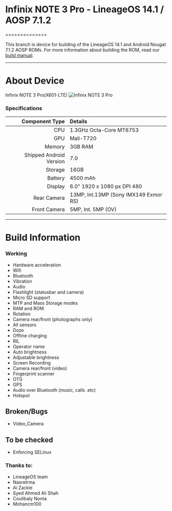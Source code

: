 # Infinix NOTE 3 Pro - LineageOS 14.1 / AOSP 7.1.2
==============

This branch is device for building of the LineageOS 14.1 and Android Nougat 7.1.2 AOSP ROMs. For more information about building the ROM, read our [build manual](manual).

---

# About Device

Infinix NOTE 3 Pro(X601-LTE)
![Infinix NOTE 3 Pro](https://ma.jumia.is/CY2UEzDhIcSsefdhfmYYG8u6X1Y=/fit-in/680x680/filters:fill(white)/product/85/961471/1.jpg?1101 "Infinix NOTE 3 Pro")

### Specifications

Component Type | Details
-------:|:-------------------------
CPU     | 1.3GHz Octa-Core MT6753
GPU     | Mali-T720
Memory  | 3GB RAM
Shipped Android Version | 7.0
Storage | 16GB
Battery | 4500 mAh
Display | 6.0" 1920 x 1080 px DPI 480
Rear Camera | 13MP, Int.13MP (Sony IMX149 Exmor RS)
Front Camera | 5MP, Int. 5MP (OV)

---

# Build Information

### Working
 * Hardware acceleration
 * Wifi
 * Bluetooth
 * Vibration
 * Audio
 * Flashlight (statusbar and camera)
 * Micro SD support
 * MTP and Mass Storage modes
 * RAM and ROM
 * Rotation
 * Camera rear/front (photographs only)
 * All sensors
 * Doze
 * Offline charging
 * RIL
 * Operator name
 * Auto brightness
 * Adjustable brightness
 * Screen Recording
 * Camera rear/front (video)
 * Fingerprint scanner
 * OTG
 * GPS
 * Audio over Bluetooth (music, calls .etc)
 * Hotspot

 ## Broken/Bugs
 * Video_Camera


## To be checked
 * Enforcing SELinux


### Thanks to:
 * LineageOS team
 * NasreIrma
 * Ai Zackie
 * Syed Ahmed Ali Shah
 * Coulibaly Nonta
 * Mohancm100

 
 
